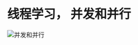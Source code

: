 # 线程学习， 并发和并行
![并发和并行](https://user-images.githubusercontent.com/58380133/148680300-4e08bbff-e811-473d-9e50-4254e35745c3.jpg)
